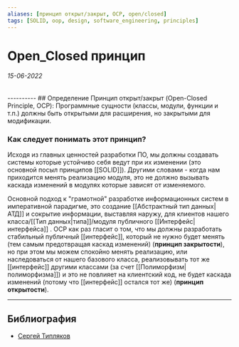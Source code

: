 ```yaml
---
aliases: [принцип открыт/закрыт, OCP, open/closed]
tags: [SOLID, oop, design, software_engineering, principles]
---
```

# Open_Closed принцип
<h6>15-06-2022</h6>
----------
## Определение
Принцип открыт/закрыт (Open-Closed Principle, OCP): Программные сущности (классы, модули, функции и т.п.) должны быть открытыми для расширения, но закрытыми для модификации.

### Как следует понимать этот принцип?
Исходя из главных ценностей разработки ПО, мы должны создавать системы которые устойчиво себя ведут при их изменении (это основной посыл принципов [[SOLID]]). Другими словами - когда нам приходится менять реализацию модуля, это не должно вызывать каскада изменений в модулях которые зависят от изменяемого. 

Основной подход к "грамотной" разработке информационных систем в императивной парадигме, это создание [[Абстрактный тип данных|АТД]] и сокрытие информации, выставляя наружу, для клиентов нашего класса/[[Тип данных|типа]]/модуля публичного [[Интерфейс|интерфейса]] . OCP как раз гласит о том, что мы должны разработать стабильный публичный [[интерфейс]], который не нужно будет менять (тем самым предотвращая каскад изменений) (**принцип закрытости**), но при этом мы можем спокойно менять реализацию, или наследоваться от нашего базового класса, реализовывать тот же [[интерфейс]] другими классами (за счет [[Полиморфизм|полиморфизма]]) и это не повлияет на клиентский код, не будет каскада изменений (потому что [[интерфейс]] остался тот же) (**принцип открытости**).

---
## Библиография
- [Сергей Типляков](http://sergeyteplyakov.blogspot.com/2014/08/open-closed-principle.html)
